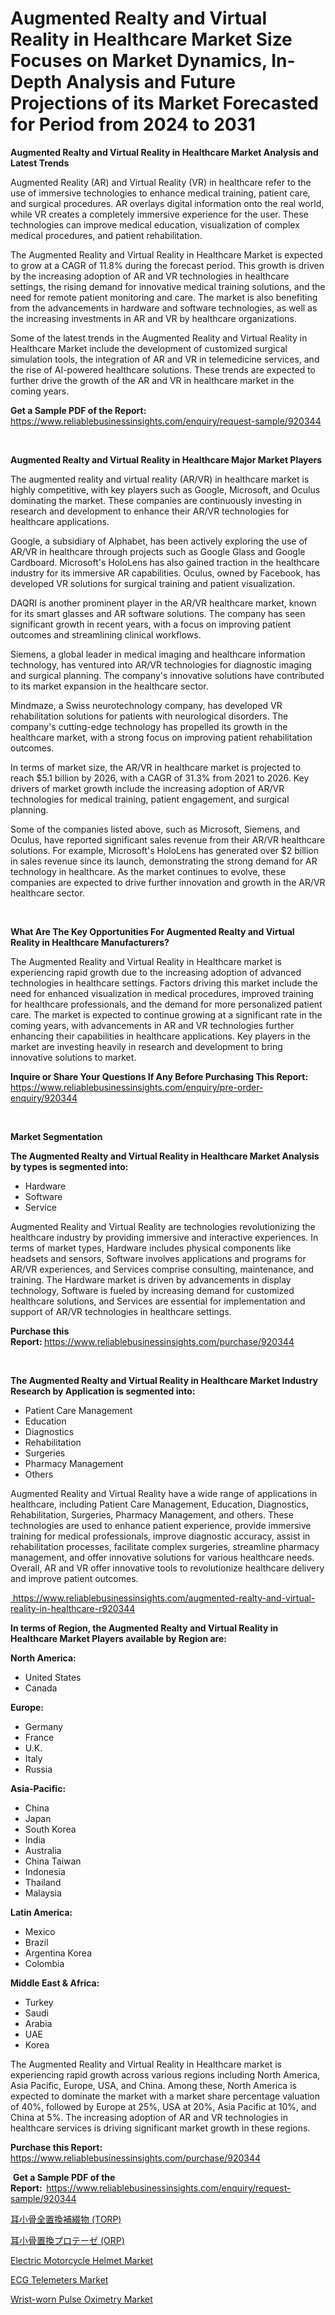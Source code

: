 <p><h1>Augmented Realty and Virtual Reality in Healthcare Market Size Focuses on Market Dynamics, In-Depth Analysis and Future Projections of its Market Forecasted for Period from 2024 to 2031</h1></p><p><strong>Augmented Realty and Virtual Reality in Healthcare Market Analysis and Latest Trends</strong></p>
<p><p>Augmented Reality (AR) and Virtual Reality (VR) in healthcare refer to the use of immersive technologies to enhance medical training, patient care, and surgical procedures. AR overlays digital information onto the real world, while VR creates a completely immersive experience for the user. These technologies can improve medical education, visualization of complex medical procedures, and patient rehabilitation.</p><p>The Augmented Reality and Virtual Reality in Healthcare Market is expected to grow at a CAGR of 11.8% during the forecast period. This growth is driven by the increasing adoption of AR and VR technologies in healthcare settings, the rising demand for innovative medical training solutions, and the need for remote patient monitoring and care. The market is also benefiting from the advancements in hardware and software technologies, as well as the increasing investments in AR and VR by healthcare organizations.</p><p>Some of the latest trends in the Augmented Reality and Virtual Reality in Healthcare Market include the development of customized surgical simulation tools, the integration of AR and VR in telemedicine services, and the rise of AI-powered healthcare solutions. These trends are expected to further drive the growth of the AR and VR in healthcare market in the coming years.</p></p>
<p><strong>Get a Sample PDF of the Report:&nbsp;</strong> <a href="https://www.reliablebusinessinsights.com/enquiry/request-sample/920344">https://www.reliablebusinessinsights.com/enquiry/request-sample/920344</a></p>
<p>&nbsp;</p>
<p><strong>Augmented Realty and Virtual Reality in Healthcare Major Market Players</strong></p>
<p><p>The augmented reality and virtual reality (AR/VR) in healthcare market is highly competitive, with key players such as Google, Microsoft, and Oculus dominating the market. These companies are continuously investing in research and development to enhance their AR/VR technologies for healthcare applications.</p><p>Google, a subsidiary of Alphabet, has been actively exploring the use of AR/VR in healthcare through projects such as Google Glass and Google Cardboard. Microsoft's HoloLens has also gained traction in the healthcare industry for its immersive AR capabilities. Oculus, owned by Facebook, has developed VR solutions for surgical training and patient visualization.</p><p>DAQRI is another prominent player in the AR/VR healthcare market, known for its smart glasses and AR software solutions. The company has seen significant growth in recent years, with a focus on improving patient outcomes and streamlining clinical workflows.</p><p>Siemens, a global leader in medical imaging and healthcare information technology, has ventured into AR/VR technologies for diagnostic imaging and surgical planning. The company's innovative solutions have contributed to its market expansion in the healthcare sector.</p><p>Mindmaze, a Swiss neurotechnology company, has developed VR rehabilitation solutions for patients with neurological disorders. The company's cutting-edge technology has propelled its growth in the healthcare market, with a strong focus on improving patient rehabilitation outcomes.</p><p>In terms of market size, the AR/VR in healthcare market is projected to reach $5.1 billion by 2026, with a CAGR of 31.3% from 2021 to 2026. Key drivers of market growth include the increasing adoption of AR/VR technologies for medical training, patient engagement, and surgical planning.</p><p>Some of the companies listed above, such as Microsoft, Siemens, and Oculus, have reported significant sales revenue from their AR/VR healthcare solutions. For example, Microsoft's HoloLens has generated over $2 billion in sales revenue since its launch, demonstrating the strong demand for AR technology in healthcare. As the market continues to evolve, these companies are expected to drive further innovation and growth in the AR/VR healthcare sector.</p></p>
<p>&nbsp;</p>
<p><strong>What Are The Key Opportunities For Augmented Realty and Virtual Reality in Healthcare Manufacturers?</strong></p>
<p><p>The Augmented Reality and Virtual Reality in Healthcare market is experiencing rapid growth due to the increasing adoption of advanced technologies in healthcare settings. Factors driving this market include the need for enhanced visualization in medical procedures, improved training for healthcare professionals, and the demand for more personalized patient care. The market is expected to continue growing at a significant rate in the coming years, with advancements in AR and VR technologies further enhancing their capabilities in healthcare applications. Key players in the market are investing heavily in research and development to bring innovative solutions to market.</p></p>
<p><strong>Inquire or Share Your Questions If Any Before Purchasing This Report:</strong> <a href="https://www.reliablebusinessinsights.com/enquiry/pre-order-enquiry/920344">https://www.reliablebusinessinsights.com/enquiry/pre-order-enquiry/920344</a></p>
<p>&nbsp;</p>
<p><strong>Market Segmentation</strong></p>
<p><strong>The Augmented Realty and Virtual Reality in Healthcare Market Analysis by types is segmented into:</strong></p>
<p><ul><li>Hardware</li><li>Software</li><li>Service</li></ul></p>
<p><p>Augmented Reality and Virtual Reality are technologies revolutionizing the healthcare industry by providing immersive and interactive experiences. In terms of market types, Hardware includes physical components like headsets and sensors, Software involves applications and programs for AR/VR experiences, and Services comprise consulting, maintenance, and training. The Hardware market is driven by advancements in display technology, Software is fueled by increasing demand for customized healthcare solutions, and Services are essential for implementation and support of AR/VR technologies in healthcare settings.</p></p>
<p><strong>Purchase this Report:&nbsp;</strong><a href="https://www.reliablebusinessinsights.com/purchase/920344">https://www.reliablebusinessinsights.com/purchase/920344</a></p>
<p>&nbsp;</p>
<p><strong>The Augmented Realty and Virtual Reality in Healthcare Market Industry Research by Application is segmented into:</strong></p>
<p><ul><li>Patient Care Management</li><li>Education</li><li>Diagnostics</li><li>Rehabilitation</li><li>Surgeries</li><li>Pharmacy Management</li><li>Others</li></ul></p>
<p><p>Augmented Reality and Virtual Reality have a wide range of applications in healthcare, including Patient Care Management, Education, Diagnostics, Rehabilitation, Surgeries, Pharmacy Management, and others. These technologies are used to enhance patient experience, provide immersive training for medical professionals, improve diagnostic accuracy, assist in rehabilitation processes, facilitate complex surgeries, streamline pharmacy management, and offer innovative solutions for various healthcare needs. Overall, AR and VR offer innovative tools to revolutionize healthcare delivery and improve patient outcomes.</p></p>
<p><a href="https://www.reliablebusinessinsights.com/augmented-realty-and-virtual-reality-in-healthcare-r920344">&nbsp;https://www.reliablebusinessinsights.com/augmented-realty-and-virtual-reality-in-healthcare-r920344</a></p>
<p><strong>In terms of Region, the Augmented Realty and Virtual Reality in Healthcare Market Players available by Region are:</strong></p>
<p>
    <p> <strong> North America: </strong>
        <ul>
            <li>United States</li>
            <li>Canada</li>
        </ul>
        </p> 
    <p> <strong> Europe: </strong>
        <ul>
            <li>Germany</li>
            <li>France</li>
            <li>U.K.</li>
            <li>Italy</li>
            <li>Russia</li>
        </ul>
        </p> 
    <p> <strong> Asia-Pacific: </strong>
        <ul>
            <li>China</li>
            <li>Japan</li>
            <li>South Korea</li>
            <li>India</li>
            <li>Australia</li>
            <li>China Taiwan</li>
            <li>Indonesia</li>
            <li>Thailand</li>
            <li>Malaysia</li>
        </ul>
        </p> 
    <p> <strong> Latin America: </strong>
        <ul>
            <li>Mexico</li>
            <li>Brazil</li>
            <li>Argentina Korea</li>
            <li>Colombia</li>
        </ul>
        </p> 
    <p> <strong> Middle East & Africa: </strong>
        <ul>
            <li>Turkey</li>
            <li>Saudi</li>
            <li>Arabia</li>
            <li>UAE</li>
            <li>Korea</li>
        </ul>
    </p>
    </p>
<p><p>The Augmented Reality and Virtual Reality in Healthcare market is experiencing rapid growth across various regions including North America, Asia Pacific, Europe, USA, and China. Among these, North America is expected to dominate the market with a market share percentage valuation of 40%, followed by Europe at 25%, USA at 20%, Asia Pacific at 10%, and China at 5%. The increasing adoption of AR and VR technologies in healthcare services is driving significant market growth in these regions.</p></p>
<p><strong>Purchase this Report: </strong><a href="https://www.reliablebusinessinsights.com/purchase/920344">https://www.reliablebusinessinsights.com/purchase/920344</a></p>
<p>&nbsp;<strong>Get a Sample PDF of the Report:&nbsp;&nbsp;</strong><a href="https://www.reliablebusinessinsights.com/enquiry/request-sample/920344">https://www.reliablebusinessinsights.com/enquiry/request-sample/920344</a></p>
<p><strong></strong></p>
<p><p><a href="https://github.com/JoanaNitzsche/Market-Research-Report-List-1/blob/main/7133842175640.md">耳小骨全置換補綴物 (TORP)</a></p><p><a href="https://github.com/KaliMetz2023/Market-Research-Report-List-1/blob/main/9047084175641.md">耳小骨置換プロテーゼ (ORP)</a></p><p><a href="https://www.linkedin.com/pulse/electric-motorcycle-helmet-market-report-product-type-full-jb68e?trackingId=S7oxQTA3vYVnKpRGtaDEMw%3D%3D">Electric Motorcycle Helmet Market</a></p><p><a href="https://github.com/fiixsa/Market-Research-Report-List-3/blob/main/ecg-telemeters-market.md">ECG Telemeters Market</a></p><p><a href="https://github.com/cecuraprangm/Market-Research-Report-List-3/blob/main/wrist-worn-pulse-oximetry-market.md">Wrist-worn Pulse Oximetry Market</a></p></p>
